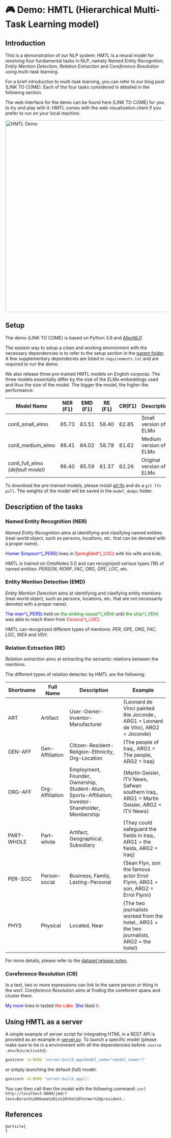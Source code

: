 # 🎮 Demo: HMTL (Hierarchical Multi-Task Learning model) 

## Introduction

This is a demonstration of our NLP system: HMTL is a neural model for resolving four fundamental tasks in NLP, namely *Named Entity Recognition*, *Entity Mention Detection*, *Relation Extraction* and *Coreference Resolution* using multi-task learning.

For a brief introduction to multi-task learning, you can refer to our blog post (LINK TO COME). Each of the four tasks considered is detailed in the following section. 

The web interface for the demo can be found here (LINK TO COME) for you to try and play with it. HMTL comes with the web visualization client if you prefer to run on your local machine.

<img src="https://github.com/huggingface/hmtl/blob/master/demo/HMTL_demo.png" alt="HMTL Demo" width="600"/>

## Setup

The demo (LINK TO COME) is based on Python 3.6 and [AllenNLP](https://github.com/allenai/allennlp).

The easiest way to setup a clean and working environment with the necessary dependencies is to refer to the setup section in the [parent folder](https://github.com/huggingface/hmtl#dependecies-and-installation).
A few supplementary dependecies are listed in `requirements.txt`  and are required to run the demo.

We also release three pre-trained HMTL models on English corporas. The three models essentially differ by the size of the ELMo embeddings used and thus the size of the model. The bigger the model, the higher the performance:

| Model Name | NER (F1) | EMD (F1) | RE (F1) | CR(F1) | Description |
| --- | --- | --- | --- | --- | --- |
| conll_small_elmo | 85.73 | 83.51 | 58.40 | 62.85 | Small version of ELMo |
| conll_medium_elmo | 86.41 | 84.02 | 58.78 | 61.62 | Medium version of ELMo |
| conll_full_elmo _(default model)_ | 86.40 | 85.59 | 61.37 | 62.26 | Original version of ELMo |

To download the pre-trained models, please install [git lfs](https://git-lfs.github.com/) and do a `git lfs pull`. The weights of the model will be saved in the `model_dumps` folder.

## Description of the tasks

### Named Entity Recognition (NER)

_Named Entity Recognition_ aims at identifying and clasifying named entities (real-world object, such as persons, locations, etc. that can be denoted with a proper name).

<span style="color:blue">Homer Simpson^(_PERS)</span> lives in <span style="color:red">Springfield^(_LOC)</span> with his wife and kids.

HMTL is trained on OntoNotes 5.0 and can recognized various types (18) of named entities: _PERSON_, _NORP_, _FAC_, _ORG_, _GPE_, _LOC_, etc.

### Entity Mention Detection (EMD)

_Entity Mention Detection_ aims at identifying and clasifying entity mentions (real-world object, such as persons, locations, etc. that are not necessarily denoted with a proper name).

<span style="color:blue">The men^(_PERS)</span> held on <span style="color:green">the sinking vessel^(_VEH)</span> until <span style="color:green">the ship^(_VEH)</span> was able to reach them from <span style="color:red">Corsica^(_LOC)</span>.

HMTL can recognized different types of mentions: _PER_, _GPE_, _ORG_, _FAC_, _LOC_, _WEA_ and _VEH_.

### Relation Extraction (RE)
 
_Relation extraction_ aims at extracting the semantic relations between the mentions.
 
The different types of relation detectec by HMTL are the following:

| Shortname | Full Name | Description | Example |
| --- | --- | -- | -- |
| ART | Artifact | User-Owner-Inventor-Manufacturer | {Leonard de Vinci painted the Joconde., ARG1 = Leonard de Vinci, ARG2 = Joconde} |
| GEN-AFF | Gen-Affiliation | Citizen-Resident-Religion-Ethnicity, Org-Location | {The people of Iraq., ARG1 =  The people, ARG2 = Iraq} |
| ORG-AFF | Org-Affiliation | Employment, Founder, Ownership, Student-Alum, Sports-Affiliation, Investor-Shareholder, Membership | {Martin Geisler, ITV News, Safwan southern Iraq., ARG1 = Martin Geisler, ARG2 = ITV News} |
| PART-WHOLE | Part-whole | Artifact, Geographical, Subsidiary | {They could safeguard the fields in Iraq., ARG1 = the fields, ARG2 = Iraq} |
| PER-SOC | Person-social | Business, Family, Lasting-Personal | {Sean Flyn, son the famous actor Errol Flynn, ARG1 = son, ARG2 = Errol Flynn} |
| PHYS | Physical | Located, Near | {The two journalists worked from the hotel., ARG1 = the two journalists, ARG2 = the hotel} |

For more details, please refer to the [dataset release notes](https://pdfs.semanticscholar.org/3a9b/136ca1ab91592df36f148ef16095f74d009e.pdf).


### Coreference Resolution (CR)

In a text, two or more expressions can link to the same person or thing in the worl. _Coreference Resolution_ aims at finding the coreferent spans and cluster them.

<span style="color:blue">My mom</span> lives in tasted <span style="color:red">the cake</span>. <span style="color:blue">She</span> liked <span style="color:red">it</span>.


## Using HMTL as a server

A simple example of server script for integrating HTML in a REST API is provided as an example in [server.py](https://github.com/huggingface/hmtl/blob/master/demo/server.py).
To launch a specific model (please make sure to be in a environment with all the dependencies before: `source .env/bin/activate`):

```bash
gunicorn -b:8000 'server:build_app(model_name="<model_name>")'
```

or simply launching the default (full) model:

```bash
gunicorn -b:8000 'server:build_app()'
```

You can then call then the model with the following command: `curl http://localhost:8000/jmd/?text=Barack%20Obama%20is%20the%20former%20president.`.

## References

```
@article{
}
```